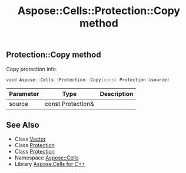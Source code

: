 ﻿---
title: Aspose::Cells::Protection::Copy method
linktitle: Copy
second_title: Aspose.Cells for C++ API Reference
description: 'Aspose::Cells::Protection::Copy method. Copy protection info in C++.'
type: docs
weight: 600
url: /cpp/aspose.cells/protection/copy/
---
## Protection::Copy method


Copy protection info.

```cpp
void Aspose::Cells::Protection::Copy(const Protection &source)
```


| Parameter | Type | Description |
| --- | --- | --- |
| source | const Protection\& |  |

## See Also

* Class [Vector](../../vector/)
* Class [Protection](../)
* Class [Protection](../)
* Namespace [Aspose::Cells](../../)
* Library [Aspose.Cells for C++](../../../)
